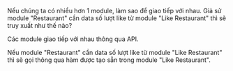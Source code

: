 Nếu chúng ta có nhiều hơn 1 module, làm sao để giao tiếp với nhau. Giả sử module "Restaurant" cần data số lượt like từ module "Like Restaurant" thì sẽ truy xuất như thế nào?

Các module giao tiếp với nhau thông qua API.

Nếu module "Restaurant" cần data số lượt like từ module "Like Restaurant" thì sẽ gọi thông qua hàm được tạo sẵn trong module "Like Restaurant".
